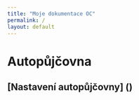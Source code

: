 ```yaml
---
title: "Moje dokumentace OC"
permalink: /
layout: default
---
```


# Autopůjčovna
## [Nastavení autopůjčovny] ()

